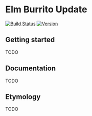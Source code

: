 # Elm Burrito Update 

[![Build Status](https://img.shields.io/travis/laserpants/elm-burrito-update/master.svg?style=flat)](https://travis-ci.org/laserpants/elm-burrito-update)
[![Version](https://img.shields.io/badge/elm--version-0.9-blue.svg?colorB=ff69b4)](http://elm-lang.org/)

## Getting started

TODO

## Documentation

TODO

## Etymology

TODO
